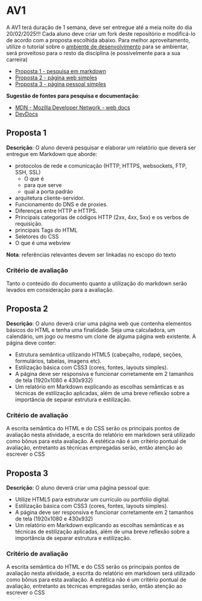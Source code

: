 # AV1
A AV1 terá duração de 1 semana, deve ser entregue até a meia noite do dia 20/02/2025!!!
Cada aluno deve criar um fork deste repositório e modificá-lo de acordo com a proposta escolhida abaixo.
Para melhor aproveitamento, utilize o tutorial sobre o [ambiente de desenvolvimento](https://github.com/prof-hfabio/ambiente) para se ambientar, será proveitoso para o resto da disciplina (e possivelmente para a sua carreira)

- [Proposta 1 - pesquisa em markdown](#proposta-1)
- [Proposta 2 - página web simples](#proposta-2)
- [Proposta 3 - página pessoal simples](#proposta-3)

**Sugestão de fontes para pesquisa e documentação**:
- [MDN - Mozilla Developer Network - web docs](https://developer.mozilla.org/)
- [DevDocs](https://devdocs.io/)

## Proposta 1 
**Descrição**: O aluno deverá pesquisar e elaborar um relatório que deverá ser entregue em Markdown que aborde:
- protocolos de rede e comunicação (HTTP, HTTPS, websockets, FTP, SSH, SSL)
  - O que é
  - para que serve
  - qual a porta padrão 
- arquitetura cliente-servidor.
- Funcionamento do DNS e de proxies.
- Diferenças entre HTTP e HTTPS.
- Principais categorias de códigos HTTP (2xx, 4xx, 5xx) e os verbos de requisição.
- principais Tags do HTML
- Seletores do CSS
- O que é uma webview  

**Nota**: referências relevantes devem ser linkadas no escopo do texto
### Critério de avaliação 
Tanto o conteúdo do documento quanto a utilização do markdown serão levados em consideração para a avaliação.

## Proposta 2
**Descrição**: O aluno deverá criar uma página web que contenha elementos básicos do HTML e tenha uma finalidade. Seja uma calculadora, um calendário, um jogo ou mesmo um clone de alguma página web existente. 
A página deve conter:
- Estrutura semântica utilizando HTML5 (cabeçalho, rodapé, seções, formulários, tabelas, imagens etc).
- Estilização básica com CSS3 (cores, fontes, layouts simples).
- A página deve ser responsiva e funcionar corretamente em 2 tamanhos de tela (1920x1080 e 430x932)
- Um relatório em Markdown explicando as escolhas semânticas e as técnicas de estilização aplicadas, além de uma breve reflexão sobre a importância de separar estrutura e estilização.
### Critério de avaliação 
A escrita semântica do HTML e do CSS serão os principais pontos de avaliação nesta atividade, a escrita do relatório em markdown será utilizado como bônus para esta avaliação.
A estética não é um critério pontual de avaliação, entretanto as técnicas empregadas serão, então atenção ao escrever o CSS

## Proposta 3
**Descrição**: O aluno deverá criar uma página pessoal que:
- Utilize HTML5 para estruturar um currículo ou portfólio digital.
- Estilização básica com CSS3 (cores, fontes, layouts simples).
- A página deve ser responsiva e funcionar corretamente em 2 tamanhos de tela (1920x1080 e 430x932)
- Um relatório em Markdown explicando as escolhas semânticas e as técnicas de estilização aplicadas, além de uma breve reflexão sobre a importância de separar estrutura e estilização.
### Critério de avaliação 
A escrita semântica do HTML e do CSS serão os principais pontos de avaliação nesta atividade, a escrita do relatório em markdown será utilizado como bônus para esta avaliação.
A estética não é um critério pontual de avaliação, entretanto as técnicas empregadas serão, então atenção ao escrever o CSS
